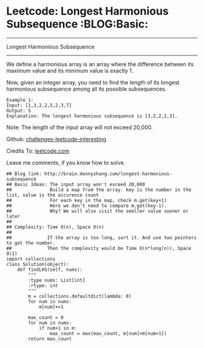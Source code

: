 # Leetcode: Longest Harmonious Subsequence     :BLOG:Basic:


---

Longest Harmonious Subsequence  

---

We define a harmonious array is an array where the difference between its maximum value and its minimum value is exactly 1.  

Now, given an integer array, you need to find the length of its longest harmonious subsequence among all its possible subsequences.  

    Example 1:
    Input: [1,3,2,2,5,2,3,7]
    Output: 5
    Explanation: The longest harmonious subsequence is [3,2,2,2,3].

Note: The length of the input array will not exceed 20,000.  

Github: [challenges-leetcode-interesting](https://github.com/DennyZhang/challenges-leetcode-interesting/tree/master/longest-harmonious-subsequence)  

Credits To: [leetcode.com](https://leetcode.com/problems/longest-harmonious-subsequence/description/)  

Leave me comments, if you know how to solve.  

    ## Blog link: http://brain.dennyzhang.com/longest-harmonious-subsequence
    ## Basic Ideas: The input array won't exceed 20,000
    ##              Build a map from the array. key is the number in the list, value is the occurence count
    ##              For each key in the map, check m.get(key+1)
    ##              Here we don't need to compare m.get(key-1). 
    ##              Why? We will also visit the smaller value sooner or later
    ##
    ## Complexity: Time O(n), Space O(n)
    ##
    ##             If the array is too long, sort it. And use two pointers to get the number. 
    ##             Then the complexity would be Time O(n*long(n)), Space O(1)
    import collections
    class Solution(object):
        def findLHS(self, nums):
            """
            :type nums: List[int]
            :rtype: int
            """
            m = collections.defaultdict(lambda: 0)
            for num in nums:
                m[num]+=1
    
            max_count = 0
            for num in nums:
                if num+1 in m:
                    max_count = max(max_count, m[num]+m[num+1])
            return max_count